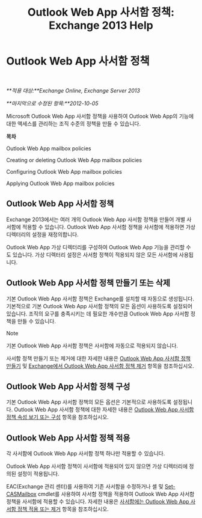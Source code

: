 ﻿---
title: 'Outlook Web App 사서함 정책: Exchange 2013 Help'
TOCTitle: Outlook Web App 사서함 정책
ms:assetid: 213b8b7a-1c29-49ee-8c98-d0364ddf4f9d
ms:mtpsurl: https://technet.microsoft.com/ko-kr/library/Dd335142(v=EXCHG.150)
ms:contentKeyID: 50482713
ms.date: 05/22/2018
mtps_version: v=EXCHG.150
ms.translationtype: MT
---

# Outlook Web App 사서함 정책

 

_**적용 대상:**Exchange Online, Exchange Server 2013_

_**마지막으로 수정된 항목:**2012-10-05_

Microsoft Outlook Web App 사서함 정책을 사용하여 Outlook Web App의 기능에 대한 액세스를 관리하는 조직 수준의 정책을 만들 수 있습니다.

**목차**

Outlook Web App mailbox policies

Creating or deleting Outlook Web App mailbox policies

Configuring Outlook Web App mailbox policies

Applying Outlook Web App mailbox policies

## Outlook Web App 사서함 정책

Exchange 2013에서는 여러 개의 Outlook Web App 사서함 정책을 만들어 개별 사서함에 적용할 수 있습니다. Outlook Web App 사서함 정책을 사서함에 적용하면 가상 디렉터리의 설정을 재정의합니다.

Outlook Web App 가상 디렉터리를 구성하여 Outlook Web App 기능을 관리할 수도 있습니다. 가상 디렉터리 설정은 사서함 정책이 적용되지 않은 모든 사서함에 사용됩니다.

## Outlook Web App 사서함 정책 만들기 또는 삭제

기본 Outlook Web App 사서함 정책은 Exchange를 설치할 때 자동으로 생성됩니다. 기본적으로 기본 Outlook Web App 사서함 정책의 모든 옵션이 사용하도록 설정되어 있습니다. 조직의 요구를 충족시키는 데 필요한 개수만큼 Outlook Web App 사서함 정책을 만들 수 있습니다.


> [!NOTE]
> 기본 Outlook Web App 사서함 정책은 사서함에 자동으로 적용되지 않습니다.



사서함 정책 만들기 또는 제거에 대한 자세한 내용은 [Outlook Web App 사서함 정책 만들기](create-an-outlook-web-app-mailbox-policy-exchange-2013-help.md) 및 [Exchange에서 Outlook Web App 사서함 정책 제거](remove-an-outlook-web-app-mailbox-policy-from-exchange-exchange-2013-help.md) 항목을 참조하십시오.

## Outlook Web App 사서함 정책 구성

기본 Outlook Web App 사서함 정책의 모든 옵션은 기본적으로 사용하도록 설정됩니다. Outlook Web App 사서함 정책에 대한 자세한 내용은 [Outlook Web App 사서함 정책 속성 보기 또는 구성](view-or-configure-outlook-web-app-mailbox-policy-properties-exchange-2013-help.md) 항목을 참조하십시오.

## Outlook Web App 사서함 정책 적용

각 사서함에 Outlook Web App 사서함 정책 하나만 적용할 수 있습니다.

Outlook Web App 사서함 정책이 사서함에 적용되어 있지 않으면 가상 디렉터리에 정의된 설정이 적용됩니다.

EAC(Exchange 관리 센터)를 사용하여 기존 사서함을 수정하거나 셸 및 [Set-CASMailbox](https://technet.microsoft.com/ko-kr/library/bb125264\(v=exchg.150\)) cmdlet를 사용하여 사서함 정책을 적용하여 Outlook Web App 사서함 정책을 사서함에 적용할 수 있습니다. 자세한 내용은 [사서함에는 Outlook Web App 사서함 정책 적용 또는 제거](apply-or-remove-an-outlook-web-app-mailbox-policy-on-a-mailbox-exchange-2013-help.md) 항목을 참조하십시오.

